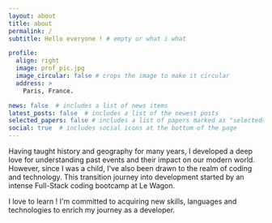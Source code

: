 ```yaml
---
layout: about
title: about
permalink: /
subtitle: Hello everyone ! # empty or what i what

profile:
  align: right
  image: prof_pic.jpg
  image_circular: false # crops the image to make it circular
  address: >
    Paris, France.

news: false  # includes a list of news items
latest_posts: false  # includes a list of the newest posts
selected_papers: false # includes a list of papers marked as "selected={true}"
social: true  # includes social icons at the bottom of the page
---
```



Having taught history and geography for many years, I developed a deep love for understanding past events and their impact on our modern world.
However, since I was a child, I've also been drawn to the realm of coding and technology.
This transition journey into development started by an intense Full-Stack coding bootcamp at Le Wagon.

I love to learn ! I'm committed to acquiring new skills, languages and technologies to enrich my journey as a developer.

